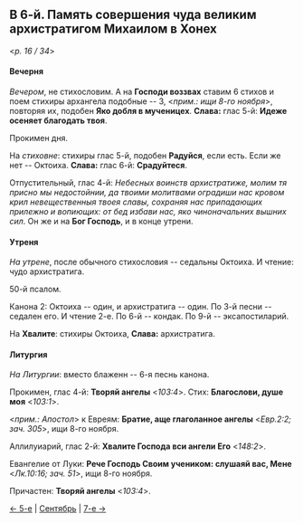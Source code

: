 
## В 6-й. Память совершения чуда великим архистратигом Михаилом в Хонех

<*p. 16 / 34*>

#### Вечерня

*Вечером*, не стихословим. А на **Господи воззвах** ставим 6 стихов и поем стихиры архангела подобные -- 3, 
<*прим.: ищи 8-го ноября*>, повторяя их, подобен **Яко добля в мученицех**. 
**Слава:** глас 5-й: **Идеже осеняет благодать твоя**.

Прокимен дня.

На *стиховне*: стихиры глас 5-й, подобен **Радуйся**, если есть. Если же нет -- Октоиха. 
**Слава:** глас 6-й: **Срадуйтеся**.

Отпустительный, глас 4-й: *Небесных воинств архистратиже, молим тя присно мы недостойнии, 
да твоими молитвами оградиши нас кровом крил невещественныя твоея славы, сохраняя нас 
припадающих прилежно и вопиющих: от бед избави нас, яко чиноначальних вышних сил*.
Он же и на **Бог Господь**, и в конце утрени.

#### Утреня

*На утрене*, после обычного стихословия -- седальны Октоиха. И чтение: чудо архистратига. 

50-й псалом.

Канона 2: Октоиха -- один, и архистратига -- один. 
По 3-й песни -- седален его. И чтение 2-е. 
По 6-й -- кондак. 
По 9-й -- эксапостиларий.

На **Хвалите**: стихиры Октоиха, **Слава:** архистратига.

#### Литургия

*На Литургии*: вместо блаженн -- 6-я песнь канона. 

Прокимен, глас 4-й: **Творяй ангелы** <*103:4*>. Стих: **Благослови, душе моя** <*103:1*>. 

<*прим.: Апостол*> к Евреям: **Братие, аще глаголанное ангелы** <*Евр.2:2; зач. 305*>, ищи 8-го ноября. 

Аллилуиарий, глас 2-й: **Хвалите Господа вси ангели Его** <*148:2*>. 

Евангелие от Луки: **Рече Господь Своим учеником: слушаяй вас, Мене** <*Лк.10:16; зач. 51*>, ищи 8-го ноября. 

Причастен: **Творяй ангелы** <*103:4*>.

[← 5-е](09_05_MES.ru.md) | [Сентябрь](README.md#6-й) | [7-е →](09_07_MES.ru.md)

